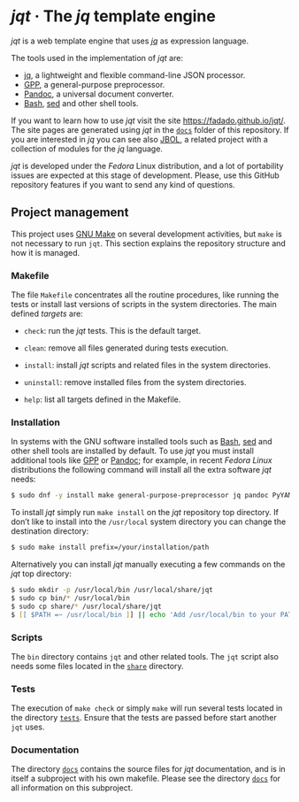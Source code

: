 # _jqt_ · The _jq_ template engine

_jqt_ is a web template engine that uses [_jq_](https://stedolan.github.io/jq/) as expression language.

The tools used in the implementation of _jqt_ are:

* [jq](https://stedolan.github.io/jq/), a lightweight and flexible command-line JSON processor.
* [GPP](https://logological.org/gpp), a general-purpose preprocessor.
* [Pandoc](http://pandoc.org/), a universal document converter.
* [Bash](https://www.gnu.org/software/bash/), [sed](https://www.gnu.org/software/sed/) and other shell tools.

If you want to learn how to use _jqt_ visit the site 
<https://fadado.github.io/jqt/>. The site pages are generated using _jqt_ in
the [`docs`](./docs/) folder of this repository.
If you are interested in _jq_ you can see also [JBOL](https://fadado.github.io/jbol/),
a related project with a collection of modules for the _jq_ language.

_jqt_ is developed under the _Fedora_ Linux distribution, and a lot of
portability issues are expected at this stage of development. Please, use this
GitHub repository features if you want to send any kind of questions.

## Project management

This project uses [GNU Make](https://www.gnu.org/software/make/) on several
development activities, but `make` is not necessary to run `jqt`. This section explains
the repository structure and how it is managed.

### Makefile

The file `Makefile` concentrates all the routine procedures, like running the tests
or install last versions of scripts in the system directories. The main defined _targets_
are:

* `check`: run the _jqt_ tests. This is the default target.

* `clean`: remove all files generated during tests execution.

* `install`: install _jqt_ scripts and related files in the system directories.

* `uninstall`: remove installed files from the system directories.

* `help`:  list all targets defined in the Makefile.

### Installation

In systems with the GNU software installed tools such as [Bash](https://www.gnu.org/software/bash/),
[sed](https://www.gnu.org/software/sed/) and other shell tools are installed by default.
To use _jqt_ you must install additional tools like [GPP](https://logological.org/gpp)
or [Pandoc](http://pandoc.org/); for example, in recent _Fedora Linux_ distributions
the following command will install all the extra software _jqt_ needs:

```zsh
$ sudo dnf -y install make general-purpose-preprocessor jq pandoc PyYAML
```

To install _jqt_ simply run `make install` on the _jqt_ repository top
directory. If don’t like to install into the `/usr/local` system directory you
can change the destination directory:

```zsh
$ sudo make install prefix=/your/installation/path
```

Alternatively you can install _jqt_ manually executing a few commands on the
_jqt_ top directory:

```zsh
$ sudo mkdir -p /usr/local/bin /usr/local/share/jqt
$ sudo cp bin/* /usr/local/bin
$ sudo cp share/* /usr/local/share/jqt
$ [[ $PATH =~ /usr/local/bin ]] || echo 'Add /usr/local/bin to your PATH'
```

### Scripts

The `bin` directory contains `jqt` and other related tools. The `jqt` script
also needs some files located in the [`share`](./share/) directory.

### Tests

The execution of `make check` or simply `make` will run several tests located in the directory
[`tests`](./tests/). Ensure that the tests are passed before start
another `jqt` uses.

### Documentation

The directory [`docs`](./docs/) contains the source files for _jqt_ documentation, and is in itself a subproject with his
own makefile. Please see the directory [`docs`](./docs/) for all information on
this subproject.

<!--
vim:ts=4:sw=4:ai:et:fileencoding=utf8:syntax=markdown
-->
